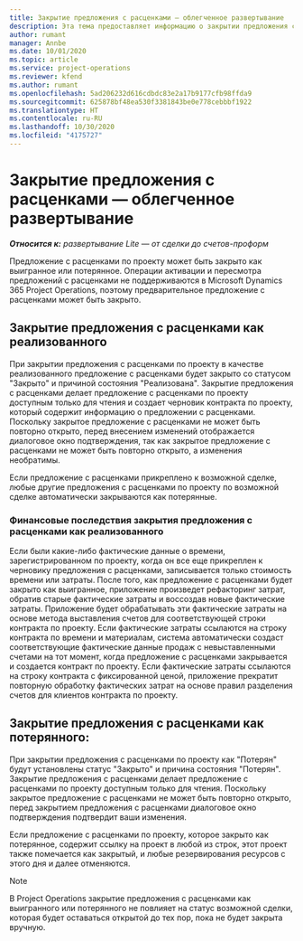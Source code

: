 ```yaml
---
title: Закрытие предложения с расценками — облегченное развертывание
description: Эта тема предоставляет информацию о закрытии предложения с расценками в Project Operations.
author: rumant
manager: Annbe
ms.date: 10/01/2020
ms.topic: article
ms.service: project-operations
ms.reviewer: kfend
ms.author: rumant
ms.openlocfilehash: 5ad206232d616cdbdc83e2a17b9177cfb98ffda9
ms.sourcegitcommit: 625878bf48ea530f3381843be0e778cebbbf1922
ms.translationtype: HT
ms.contentlocale: ru-RU
ms.lasthandoff: 10/30/2020
ms.locfileid: "4175727"
---
```

# <a name="close-a-quote---lite"></a>Закрытие предложения с расценками — облегченное развертывание

_**Относится к:** развертывание Lite — от сделки до счетов-проформ_

Предложение с расценками по проекту может быть закрыто как выигранное или потерянное. Операции активации и пересмотра предложений с расценками не поддерживаются в Microsoft Dynamics 365 Project Operations, поэтому предварительное предложение с расценками может быть закрыто.

## <a name="close-a-quote-as-won"></a>Закрытие предложения с расценками как реализованного

При закрытии предложения с расценками по проекту в качестве реализованного предложение с расценками будет закрыто со статусом "Закрыто" и причиной состояния "Реализована". Закрытие предложения с расценками делает предложение с расценками по проекту доступным только для чтения и создает черновик контракта по проекту, который содержит информацию о предложении с расценками. Поскольку закрытое предложение с расценками не может быть повторно открыто, перед внесением изменений отображается диалоговое окно подтверждения, так как закрытое предложение с расценками не может быть повторно открыто, а изменения необратимы.

Если предложение с расценками прикреплено к возможной сделке, любые другие предложения с расценками по проекту по возможной сделке автоматически закрываются как потерянные.

### <a name="financial-impact-of-closing-a-quote-as-won"></a>Финансовые последствия закрытия предложения с расценками как реализованного

Если были какие-либо фактические данные о времени, зарегистрированном по проекту, когда он все еще прикреплен к черновику предложения с расценками, записывается только стоимость времени или затраты. После того, как предложение с расценками будет закрыто как выигранное, приложение произведет рефакторинг затрат, обратив старые фактические затраты и воссоздав новые фактические затраты. Приложение будет обрабатывать эти фактические затраты на основе метода выставления счетов для соответствующей строки контракта по проекту. Если фактические затраты ссылаются на строку контракта по времени и материалам, система автоматически создаст соответствующие фактические данные продаж с невыставленными счетами на тот момент, когда предложение с расценками закрывается и создается контракт по проекту. Если фактические затраты ссылаются на строку контракта с фиксированной ценой, приложение прекратит повторную обработку фактических затрат на основе правил разделения счетов для клиентов контракта по проекту.

## <a name="closing-a-quote-as-lost"></a>Закрытие предложения с расценками как потерянного:

При закрытии предложения с расценками по проекту как "Потерян" будут установлены статус "Закрыто" и причина состояния "Потерян". Закрытие предложения с расценками делает предложение с расценками по проекту доступным только для чтения. Поскольку закрытое предложение с расценками не может быть повторно открыто, перед закрытием предложения с расценками диалоговое окно подтверждения подтвердит ваши изменения.

Если предложение с расценками по проекту, которое закрыто как потерянное, содержит ссылку на проект в любой из строк, этот проект также помечается как закрытый, и любые резервирования ресурсов с этого дня и далее отменяются.

> [!NOTE]
> В Project Operations закрытие предложения с расценками как выигранного или потерянного не повлияет на статус возможной сделки, которая будет оставаться открытой до тех пор, пока не будет закрыта вручную.
